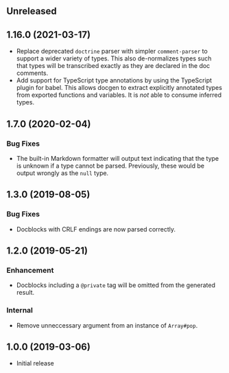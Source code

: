 <!-- Learn how to maintain this file at https://github.com/WordPress/gutenberg/tree/HEAD/packages#maintaining-changelogs. -->

## Unreleased

## 1.16.0 (2021-03-17)

- Replace deprecated `doctrine` parser with simpler `comment-parser` to support a wider variety of types. This also de-normalizes types such that types will be transcribed exactly as they are declared in the doc comments.
- Add support for TypeScript type annotations by using the TypeScript plugin for babel. This allows docgen to extract explicitly annotated types from exported functions and variables. It is _not_ able to consume inferred types.

## 1.7.0 (2020-02-04)

### Bug Fixes

- The built-in Markdown formatter will output text indicating that the type is unknown if a type cannot be parsed. Previously, these would be output wrongly as the `null` type.

## 1.3.0 (2019-08-05)

### Bug Fixes

- Docblocks with CRLF endings are now parsed correctly.

## 1.2.0 (2019-05-21)

### Enhancement

- Docblocks including a `@private` tag will be omitted from the generated result.

### Internal

- Remove unneccessary argument from an instance of `Array#pop`.

## 1.0.0 (2019-03-06)

- Initial release
